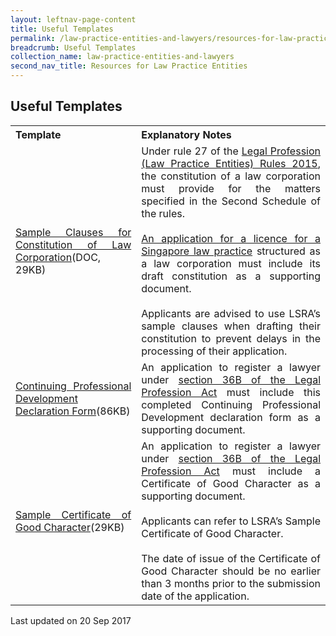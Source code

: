 ```yaml
---
layout: leftnav-page-content
title: Useful Templates
permalink: /law-practice-entities-and-lawyers/resources-for-law-practice-entities/useful-template/
breadcrumb: Useful Templates
collection_name: law-practice-entities-and-lawyers
second_nav_title: Resources for Law Practice Entities
---
```


Useful Templates
---

<table style="text-align:justify">
  <tr>
    <th>
      Template
    </th>
    <th>
      Explanatory Notes
    </th>
  </tr>
  <tr>
    <td><a href="/files/Sample_Clauses_for_Constitution_of_Law_Corporation_June_2016.docx/" target="_blank">Sample Clauses for Constitution of Law Corporation</a>(DOC, 29KB)
    </td>
    <td>Under rule 27 of the <a href="/law-practice-entities-and-lawyers/resources-for-law-practice-entities/relevant-legislation-and-communications/">Legal Profession (Law Practice Entities) Rules 2015</a>, the constitution of a law corporation must provide for the matters specified in the Second Schedule of the rules.<br><br>
      <a href="/law-practice-entities-and-lawyers/licensing-or-registration-of-law-practice-entities/apply-for-a-licence-or-registration-for-a-new-law-practice-entity/">An application for a licence for a Singapore law practice</a> structured as a law corporation must include its draft constitution as a supporting document.<br><br>
      Applicants are advised to use LSRA’s sample clauses when drafting their constitution to prevent delays in the processing of their application.</td>
  </tr>
  <tr>
    <td><a href="/files/CPD_declaration.pdf/" target="_blank">Continuing Professional Development Declaration Form</a>(86KB)</td>
    <td>An application to register a lawyer under <a href="/law-practice-entities-and-lawyers/registration-of-individuals/types-of-individual-registration/" target="_blank">section 36B of the Legal Profession Act</a> must include this completed Continuing Professional Development declaration form as a supporting document.</td>
  </tr>
  <tr>
    <td><a href="/files/Sample_Certificate_of_Good_Character.pdf/" target="_blank">Sample Certificate of Good Character</a>(29KB)</td>
    <td>An application to register a lawyer under <a href="/law-practice-entities-and-lawyers/registration-of-individuals/types-of-individual-registration/" target="_blank">section 36B of the Legal Profession Act</a> must include a Certificate of Good Character as a supporting document.<br><br>Applicants can refer to LSRA’s Sample Certificate of Good Character.<br><br>
The date of issue of the Certificate of Good Character should be no earlier than 3 months prior to the submission date of the application.</td>
</tr>
</table>

<p class="right-side-updated">Last updated on 20 Sep 2017</p> 
